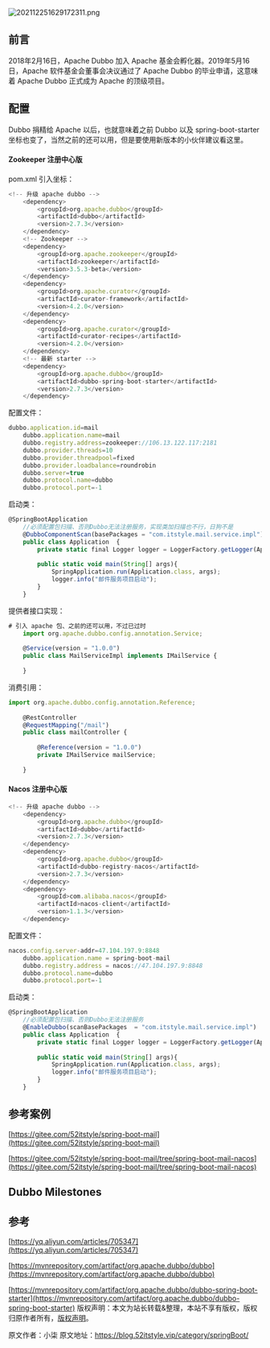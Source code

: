 


![202112251629172311.png](https://gitee.com/hezhiyuan007/java-study/raw/master/images/SpringBoot4/d06719d7-1ac9-405b-a24c-252f66f22dac.png)

## 前言

2018年2月16日，Apache Dubbo 加入 Apache 基金会孵化器。2019年5月16日，Apache 软件基金会董事会决议通过了 Apache Dubbo 的毕业申请，这意味着 Apache Dubbo 正式成为 Apache 的顶级项目。

## 配置

Dubbo 捐精给 Apache 以后，也就意味着之前 Dubbo 以及 spring-boot-starter 坐标也变了，当然之前的还可以用，但是要使用新版本的小伙伴建议看这里。

#### Zookeeper 注册中心版

pom.xml 引入坐标：

```js 
<!-- 升级 apache dubbo -->
    <dependency>
        <groupId>org.apache.dubbo</groupId>
        <artifactId>dubbo</artifactId>
        <version>2.7.3</version>
    </dependency>
    <!-- Zookeeper -->
    <dependency>
        <groupId>org.apache.zookeeper</groupId>
        <artifactId>zookeeper</artifactId>
        <version>3.5.3-beta</version>
    </dependency>
    <dependency>
        <groupId>org.apache.curator</groupId>
        <artifactId>curator-framework</artifactId>
        <version>4.2.0</version>
    </dependency>
    <dependency>
        <groupId>org.apache.curator</groupId>
        <artifactId>curator-recipes</artifactId>
        <version>4.2.0</version>
    </dependency>
    <!-- 最新 starter -->
    <dependency>
        <groupId>org.apache.dubbo</groupId>
        <artifactId>dubbo-spring-boot-starter</artifactId>
        <version>2.7.3</version>
    </dependency>
```

配置文件：


```js 
dubbo.application.id=mail
    dubbo.application.name=mail
    dubbo.registry.address=zookeeper://106.13.122.117:2181
    dubbo.provider.threads=10
    dubbo.provider.threadpool=fixed
    dubbo.provider.loadbalance=roundrobin
    dubbo.server=true
    dubbo.protocol.name=dubbo
    dubbo.protocol.port=-1
```

启动类：


```js 
@SpringBootApplication
    //必须配置包扫描、否则Dubbo无法注册服务，实现类加扫描也不行，日狗不是
    @DubboComponentScan(basePackages = "com.itstyle.mail.service.impl")
    public class Application  {
        private static final Logger logger = LoggerFactory.getLogger(Application.class);
        
        public static void main(String[] args){
            SpringApplication.run(Application.class, args);
            logger.info("邮件服务项目启动");
        }
    }
```

提供者接口实现：


```js 
# 引入 apache 包、之前的还可以用，不过已过时
    import org.apache.dubbo.config.annotation.Service;
    
    @Service(version = "1.0.0")
    public class MailServiceImpl implements IMailService {
    
    }
```

消费引用：


```js 
import org.apache.dubbo.config.annotation.Reference;
    
    @RestController
    @RequestMapping("/mail")
    public class mailController {
    
        @Reference(version = "1.0.0")
        private IMailService mailService;
    
    }
```

#### Nacos 注册中心版


```js 
<!-- 升级 apache dubbo -->
    <dependency>
        <groupId>org.apache.dubbo</groupId>
        <artifactId>dubbo</artifactId>
        <version>2.7.3</version>
    </dependency>
    <dependency>
        <groupId>org.apache.dubbo</groupId>
        <artifactId>dubbo-registry-nacos</artifactId>
        <version>2.7.3</version>
    </dependency>
    <dependency>
        <groupId>com.alibaba.nacos</groupId>
        <artifactId>nacos-client</artifactId>
        <version>1.1.3</version>
    </dependency>
```

配置文件：


```js 
nacos.config.server-addr=47.104.197.9:8848
    dubbo.application.name = spring-boot-mail
    dubbo.registry.address = nacos://47.104.197.9:8848
    dubbo.protocol.name=dubbo
    dubbo.protocol.port=-1
```

启动类：


```js 
@SpringBootApplication
    //必须配置包扫描、否则Dubbo无法注册服务
    @EnableDubbo(scanBasePackages  = "com.itstyle.mail.service.impl")
    public class Application  {
        private static final Logger logger = LoggerFactory.getLogger(Application.class);
        
        public static void main(String[] args){
            SpringApplication.run(Application.class, args);
            logger.info("邮件服务项目启动");
        }
    }
```

## 参考案例

[https://gitee.com/52itstyle/spring-boot-mail](https://gitee.com/52itstyle/spring-boot-mail)

[https://gitee.com/52itstyle/spring-boot-mail/tree/spring-boot-mail-nacos](https://gitee.com/52itstyle/spring-boot-mail/tree/spring-boot-mail-nacos)

## Dubbo Milestones

## 参考

[https://yq.aliyun.com/articles/705347](https://yq.aliyun.com/articles/705347)

[https://mvnrepository.com/artifact/org.apache.dubbo/dubbo](https://mvnrepository.com/artifact/org.apache.dubbo/dubbo)

[https://mvnrepository.com/artifact/org.apache.dubbo/dubbo-spring-boot-starter](https://mvnrepository.com/artifact/org.apache.dubbo/dubbo-spring-boot-starter)
版权声明：本文为站长转载&整理，本站不享有版权，版权归原作者所有，[版权声明](https://gitee.com/hezhiyuan007/java-notes/raw/master/disclaimer.md)。




原文作者：小柒 原文地址：https://blog.52itstyle.vip/category/springBoot/